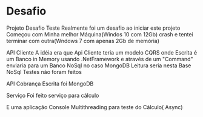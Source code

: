 # Desafio
Projeto Desafio Teste
Realmente foi um desafio ao iniciar este projeto
 Começou com Minha melhor Máquina(Windos 10 com 12Gb) crash
 e tentei terminar com outra(Wndows 7 com apenas 2Gb de memória)  
 
 API Cliente 
   A idéia era que Api Cliente teria um modelo CQRS onde Escrita é um Banco in Memory usando .NetFramework e através de um "Command"   enviaria
 para um Banco NoSql no caso MongoDB
 Leitura seria nesta Base NoSql 
 Testes não foram feitos
 
 API Cobrança
 Escrita foi MongoDB
 
 Serviço
 Foi feito serviço para cálculo
 
 E uma aplicação Console Multithreading  para teste do Cálculo( Async)
 

